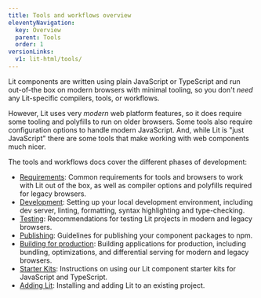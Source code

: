 ```yaml
---
title: Tools and workflows overview
eleventyNavigation:
  key: Overview
  parent: Tools
  order: 1
versionLinks:
  v1: lit-html/tools/
---
```


Lit components are written using plain JavaScript or TypeScript and run out-of-the box on modern browsers with minimal tooling, so you don't _need_ any Lit-specific compilers, tools, or workflows.

However, Lit uses very _modern_ web platform features, so it does require some tooling and polyfills to run on older browsers. Some tools also require configuration options to handle modern JavaScript. And, while Lit is "just JavaScript" there are some tools that make working with web components  much nicer.

The tools and workflows docs cover the different phases of development:

* [Requirements](/docs/v3/tools/requirements/): Common requirements for tools and browsers to work with Lit out of the box, as well as compiler options and polyfills required for legacy browsers.
* [Development](/docs/v3/tools/development/): Setting up your local development environment, including dev server, linting, formatting, syntax highlighting and type-checking.
* [Testing](/docs/v3/tools/testing/): Recommendations for testing Lit projects in modern and legacy browsers.
* [Publishing](/docs/v3/tools/publishing/): Guidelines for publishing your component packages to npm.
* [Building for production](/docs/v3/tools/production/): Building applications for production, including bundling, optimizations, and differential serving for modern and legacy browsers.
* [Starter Kits](/docs/v3/tools/starter-kits): Instructions on using our Lit component starter kits for JavaScript and TypeScript.
* [Adding Lit](/docs/v3/tools/adding-lit): Installing and adding Lit to an existing project.
